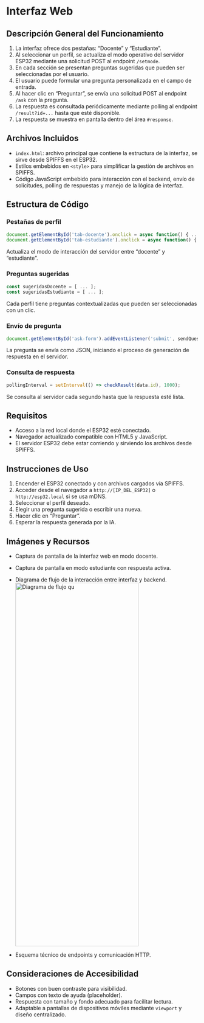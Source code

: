 # Interfaz Web 
## Descripción General del Funcionamiento

1. La interfaz ofrece dos pestañas: “Docente” y “Estudiante”.
2. Al seleccionar un perfil, se actualiza el modo operativo del servidor ESP32 mediante una solicitud POST al endpoint `/setmode`.
3. En cada sección se presentan preguntas sugeridas que pueden ser seleccionadas por el usuario.
4. El usuario puede formular una pregunta personalizada en el campo de entrada.
5. Al hacer clic en “Preguntar”, se envía una solicitud POST al endpoint `/ask` con la pregunta.
6. La respuesta es consultada periódicamente mediante polling al endpoint `/result?id=...` hasta que esté disponible.
7. La respuesta se muestra en pantalla dentro del área `#response`.

## Archivos Incluidos

- `index.html`: archivo principal que contiene la estructura de la interfaz, se sirve desde SPIFFS en el ESP32.
- Estilos embebidos en `<style>` para simplificar la gestión de archivos en SPIFFS.
- Código JavaScript embebido para interacción con el backend, envío de solicitudes, polling de respuestas y manejo de la lógica de interfaz.

## Estructura de Código

### Pestañas de perfil

```js
document.getElementById('tab-docente').onclick = async function() { ... };
document.getElementById('tab-estudiante').onclick = async function() { ... };
```

Actualiza el modo de interacción del servidor entre “docente” y “estudiante”.

### Preguntas sugeridas

```js
const sugeridasDocente = [ ... ];
const sugeridasEstudiante = [ ... ];
```

Cada perfil tiene preguntas contextualizadas que pueden ser seleccionadas con un clic.

### Envío de pregunta

```js
document.getElementById('ask-form').addEventListener('submit', sendQuestion);
```

La pregunta se envía como JSON, iniciando el proceso de generación de respuesta en el servidor.

### Consulta de respuesta

```js
pollingInterval = setInterval(() => checkResult(data.id), 1000);
```

Se consulta al servidor cada segundo hasta que la respuesta esté lista.

## Requisitos

- Acceso a la red local donde el ESP32 esté conectado.
- Navegador actualizado compatible con HTML5 y JavaScript.
- El servidor ESP32 debe estar corriendo y sirviendo los archivos desde SPIFFS.

## Instrucciones de Uso

1. Encender el ESP32 conectado y con archivos cargados vía SPIFFS.
2. Acceder desde el navegador a `http://[IP_DEL_ESP32]` o `http://esp32.local` si se usa mDNS.
3. Seleccionar el perfil deseado.
4. Elegir una pregunta sugerida o escribir una nueva.
5. Hacer clic en “Preguntar”.
6. Esperar la respuesta generada por la IA.

## Imágenes y Recursos 

- Captura de pantalla de la interfaz web en modo docente.
- Captura de pantalla en modo estudiante con respuesta activa.
- Diagrama de flujo de la interacción entre interfaz y backend.
  <img width="324" height="956" alt="Diagrama de flujo qu" src="https://github.com/user-attachments/assets/150f3f9a-0366-43b0-a10e-2164f65135c1" />


- Esquema técnico de endpoints y comunicación HTTP.

## Consideraciones de Accesibilidad

- Botones con buen contraste para visibilidad.
- Campos con texto de ayuda (placeholder).
- Respuesta con tamaño y fondo adecuado para facilitar lectura.
- Adaptable a pantallas de dispositivos móviles mediante `viewport` y diseño centralizado.

